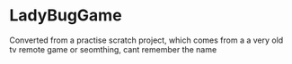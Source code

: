 # LadyBugGame
Converted from a practise scratch project, which comes from a a very old tv remote game or seomthing, cant remember the name

